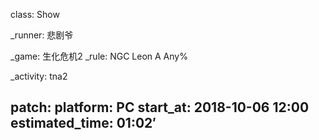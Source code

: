 class: Show

_runner: 悲剧爷

_game: 生化危机2
_rule: NGC Leon A Any%

_activity: tna2

patch:
platform: PC
start_at: 2018-10-06 12:00
estimated_time: 01:02′
---
